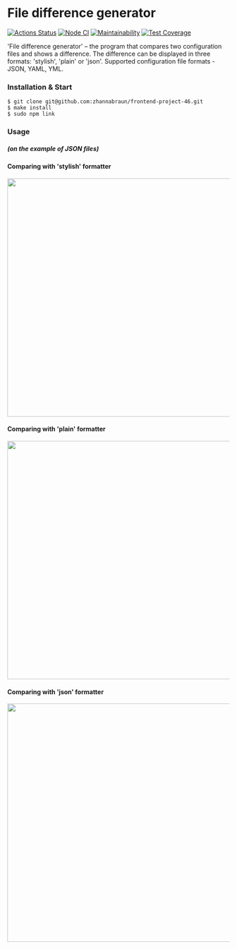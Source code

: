 # File difference generator

[![Actions Status](https://github.com/zhannabraun/frontend-project-46/workflows/hexlet-check/badge.svg)](https://github.com/zhannabraun/frontend-project-46/actions)
[![Node CI](https://github.com/zhannabraun/frontend-project-46/actions/workflows/nodejs.yml/badge.svg)](https://github.com/zhannabraun/frontend-project-46/actions/workflows/nodejs.yml)
[![Maintainability](https://api.codeclimate.com/v1/badges/ccd0b09182f651700d06/maintainability)](https://codeclimate.com/github/zhannabraun/frontend-project-46/maintainability)
[![Test Coverage](https://api.codeclimate.com/v1/badges/ccd0b09182f651700d06/test_coverage)](https://codeclimate.com/github/zhannabraun/frontend-project-46/test_coverage)

'File difference generator' – the program that compares two configuration files and shows a difference. The difference can be displayed in three formats: 'stylish', 'plain' or 'json'. Supported configuration file formats - JSON, YAML, YML.

### Installation & Start

```console
$ git clone git@github.com:zhannabraun/frontend-project-46.git
$ make install
$ sudo npm link
```

### Usage
##### (on the example of JSON files)
#### Comparing with 'stylish' formatter
<a href="https://asciinema.org/a/561974" target="_blank"><img src="https://asciinema.org/a/561974.svg" width="540"/></a>

#### Comparing with 'plain' formatter
<a href="https://asciinema.org/a/0MFsT1QOCWaXU2E6WkGChW27O" target="_blank"><img src="https://asciinema.org/a/0MFsT1QOCWaXU2E6WkGChW27O.svg" width="540"/></a>

#### Comparing with 'json' formatter
<a href="https://asciinema.org/a/MeRbu7T8FifW8ZNbvCLYcZXSH" target="_blank"><img src="https://asciinema.org/a/MeRbu7T8FifW8ZNbvCLYcZXSH.svg" width="540"/></a>